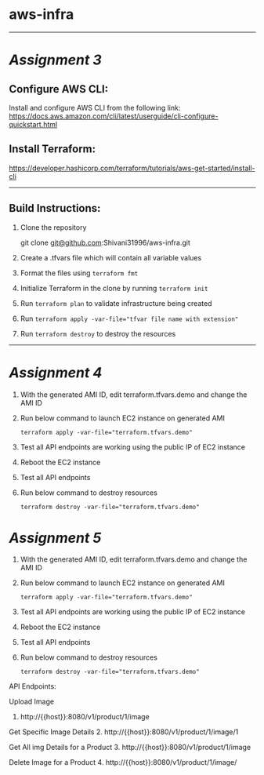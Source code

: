 # aws-infra
---------------------------
# _Assignment 3_
## Configure AWS CLI:
Install and configure AWS CLI from the following link:
https://docs.aws.amazon.com/cli/latest/userguide/cli-configure-quickstart.html

## Install Terraform:
https://developer.hashicorp.com/terraform/tutorials/aws-get-started/install-cli

----------------

## Build Instructions:
1. Clone the repository

    git clone git@github.com:Shivani31996/aws-infra.git  


2. Create a .tfvars file which will contain all variable values
3. Format the files using `terraform fmt`
3. Initialize Terraform in the clone by running `terraform init`
3. Run `terraform plan` to validate infrastructure being created
4. Run `terraform apply -var-file="tfvar file name with extension"`
5. Run `terraform destroy` to destroy the resources

---------
# _**Assignment 4**_
1. With the generated AMI ID, edit terraform.tfvars.demo and change the AMI ID


2. Run below command to launch EC2 instance on generated AMI

   `terraform apply -var-file="terraform.tfvars.demo"`


3. Test all API endpoints are working using the public IP of EC2 instance


4. Reboot the EC2 instance 


5. Test all API endpoints


6. Run below command to destroy resources

   `terraform destroy -var-file="terraform.tfvars.demo"`

# _Assignment 5_
1. With the generated AMI ID, edit terraform.tfvars.demo and change the AMI ID


2. Run below command to launch EC2 instance on generated AMI

   `terraform apply -var-file="terraform.tfvars.demo"`


3. Test all API endpoints are working using the public IP of EC2 instance


4. Reboot the EC2 instance


5. Test all API endpoints


6. Run below command to destroy resources

   `terraform destroy -var-file="terraform.tfvars.demo"`

API Endpoints:

Upload Image
1. http://{{host}}:8080/v1/product/1/image

Get Specific Image Details
2. http://{{host}}:8080/v1/product/1/image/1

Get All img Details for a Product
3. http://{{host}}:8080/v1/product/1/image

Delete Image for a Product
4. http://{{host}}:8080/v1/product/1/image/


